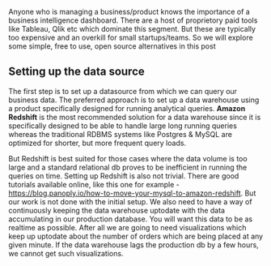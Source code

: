 Anyone who is managing a business/product knows the importance of a business intelligence dashboard. There are a host of proprietory paid tools like Tableau, Qlik etc which dominate this segment. But these are typically too expensive and an overkill for small startups/teams. So we will explore some simple, free to use, open source alternatives in this post

## Setting up the data source

The first step is to set up a datasource from which we can query our business data. The preferred approach is to set up a data warehouse using a product specifically designed for running analytical queries. **Amazon Redshift** is the most recommended solution for a data warehouse since it is specifically designed to be able to handle large long running queries whereas the traditional RDBMS systems like Postgres & MySQL are optimized for shorter, but more frequent query loads.

But Redshift is best suited for those cases where the data volume is too large and a standard relational db proves to be inefficient in running the queries on time. Setting up Redshift is also not trivial. There are good tutorials available online, like this one for example - https://blog.panoply.io/how-to-move-your-mysql-to-amazon-redshift. But our work is not done with the initial setup. We also need to have a way of continuously keeping the data warehouse uptodate with the data accumulating in our production database. You will want this data to be as realtime as possible. After all we are going to need visualizations which keep up uptodate about the number of orders which are being placed at any given minute. If the data warehouse lags the production db by a few hours, we cannot get such visualizations.

